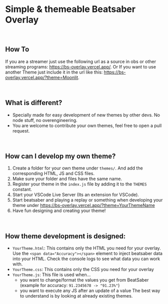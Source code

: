 # Simple & themeable Beatsaber Overlay

&nbsp;

## How To
If you are a streamer just use the following url as a source in obs or other streaming programs: https://bs-overlay.vercel.app/. Or If you want to use another Theme just include it in the url like this: https://bs-overlay.vercel.app/?theme=Moonlit.

&nbsp;

## What is different?
* Specially made for easy development of new themes by other devs. No node stuff, no overengineering.
* You are welcome to contribute your own themes, feel free to open a pull request.

&nbsp;

## How can I develop my own theme?
1. Create a folder for your own theme under `themes/`. And add the corresponding HTML, JS and CSS files.
2. Make sure your folder and files have the same name.
3. Register your theme in the `index.js` file by adding it to the `THEMES` constant.
4. Start your VSCode Live Server (Its an extension for VSCode).
5. Start beatsaber and playing a replay or something when developing your theme under https://bs-overlay.vercel.app/?theme=YourThemeName
6. Have fun designing and creating your theme!

&nbsp;

## How theme development is designed:
* `YourTheme.html`: This contains only the HTML you need for your overlay. Use the `<span data="Accuracy"></span>` element to inject beatsaber data into your HTML. Check the console logs to see what data you can work with.
* `YourTheme.css`: This contains only the CSS you need for your overlay
* `YourTheme.js`: This file is used when...
  * you want to change/format the values you get from BeatSaber (example for accuracy: `91.2345678 -> "91.23%"`)
  * you want to execute any JS after an update of a value
The best way to understand is by looking at already existing themes.

